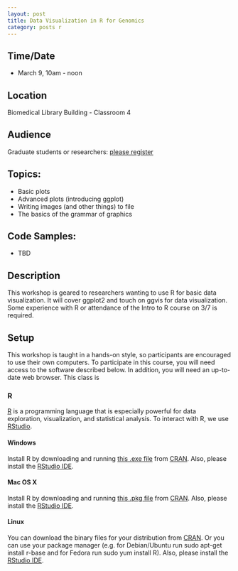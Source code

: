 ```yaml
---
layout: post
title: Data Visualization in R for Genomics
category: posts r
---
```


## Time/Date 

* March 9, 10am - noon 

## Location 

Biomedical Library Building - Classroom 4 

## Audience 

Graduate students or researchers: [please register](http://ucsd.libcal.com/event/2371652) 

## Topics: 

* Basic plots
* Advanced plots (introducing ggplot)
* Writing images (and other things) to file
* The basics of the grammar of graphics

## Code Samples: 
 
 * TBD 

## Description

This workshop is geared to researchers wanting to use R for basic data visualization. It will cover ggplot2 and touch on ggvis for data visualization.  Some experience with R or attendance of the Intro to R course on 3/7 is required. 

## Setup <a name="setup"></a>

This workshop is taught in a hands-on style, so participants are encouraged to use their own computers. To participate in this course, you will need access to the software described below. In addition, you will need an up-to-date web browser.  This class is 

### R

[R](http://www.r-project.org/) is a programming language that is especially powerful for data exploration, visualization, and statistical analysis. To interact with R, we use [RStudio](http://www.rstudio.com/).

#### Windows

Install R by downloading and running [this .exe file](http://cran.r-project.org/bin/windows/base/release.htm) from [CRAN](http://cran.r-project.org/index.html). Also, please install the [RStudio IDE](http://www.rstudio.com/ide/download/desktop).

#### Mac OS X

Install R by downloading and running [this .pkg file](http://cran.r-project.org/bin/macosx/R-latest.pkg) from [CRAN](http://cran.r-project.org/index.html). Also, please install the [RStudio IDE](http://www.rstudio.com/ide/download/desktop).

#### Linux

You can download the binary files for your distribution from [CRAN](http://cran.r-project.org/index.html). Or you can use your package manager (e.g. for Debian/Ubuntu run sudo apt-get install r-base and for Fedora run sudo yum install R). Also, please install the [RStudio IDE](http://www.rstudio.com/ide/download/desktop).